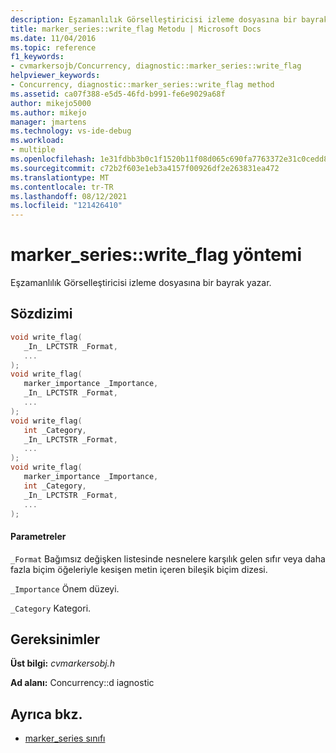 ```yaml
---
description: Eşzamanlılık Görselleştiricisi izleme dosyasına bir bayrak yazar.
title: marker_series::write_flag Metodu | Microsoft Docs
ms.date: 11/04/2016
ms.topic: reference
f1_keywords:
- cvmarkersojb/Concurrency, diagnostic::marker_series::write_flag
helpviewer_keywords:
- Concurrency, diagnostic::marker_series::write_flag method
ms.assetid: ca07f388-e5d5-46fd-b991-fe6e9029a68f
author: mikejo5000
ms.author: mikejo
manager: jmartens
ms.technology: vs-ide-debug
ms.workload:
- multiple
ms.openlocfilehash: 1e31fdbb3b0c1f1520b11f08d065c690fa7763372e31c0cedd8ffca729598ca2
ms.sourcegitcommit: c72b2f603e1eb3a4157f00926df2e263831ea472
ms.translationtype: MT
ms.contentlocale: tr-TR
ms.lasthandoff: 08/12/2021
ms.locfileid: "121426410"
---
```

# <a name="marker_serieswrite_flag-method"></a>marker_series::write_flag yöntemi
Eşzamanlılık Görselleştiricisi izleme dosyasına bir bayrak yazar.

## <a name="syntax"></a>Sözdizimi

```cpp
void write_flag(
   _In_ LPCTSTR _Format,
   ...
);
void write_flag(
   marker_importance _Importance,
   _In_ LPCTSTR _Format,
   ...
);
void write_flag(
   int _Category,
   _In_ LPCTSTR _Format,
   ...
);
void write_flag(
   marker_importance _Importance,
   int _Category,
   _In_ LPCTSTR _Format,
   ...
);
```

#### <a name="parameters"></a>Parametreler
 `_Format` Bağımsız değişken listesinde nesnelere karşılık gelen sıfır veya daha fazla biçim öğeleriyle kesişen metin içeren bileşik biçim dizesi.

 `_Importance` Önem düzeyi.

 `_Category` Kategori.

## <a name="requirements"></a>Gereksinimler
 **Üst bilgi:** *cvmarkersobj.h*

 **Ad alanı:** Concurrency::d iagnostic

## <a name="see-also"></a>Ayrıca bkz.
- [marker_series sınıfı](../profiling/marker-series-class.md)
